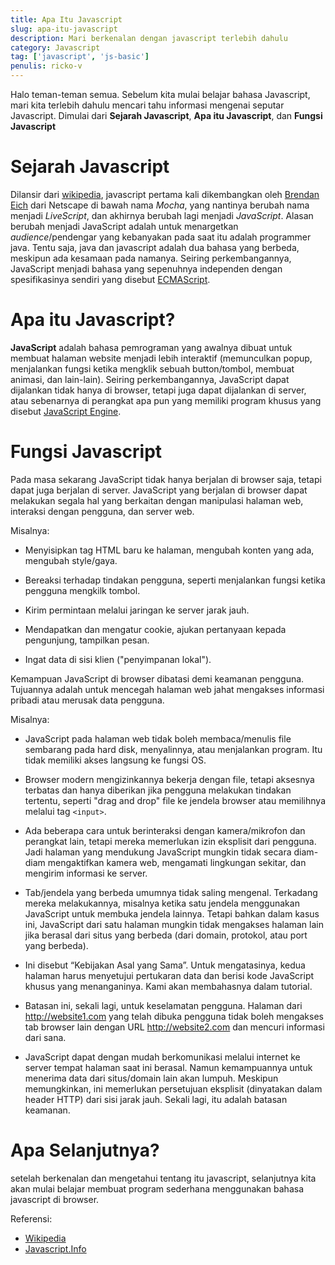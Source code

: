 ```yaml
---
title: Apa Itu Javascript
slug: apa-itu-javascript
description: Mari berkenalan dengan javascript terlebih dahulu
category: Javascript
tag: ['javascript', 'js-basic']
penulis: ricko-v
---
```


Halo teman-teman semua. Sebelum kita mulai belajar bahasa Javascript, mari kita terlebih dahulu mencari tahu informasi mengenai seputar Javascript. Dimulai dari **Sejarah Javascript**, **Apa itu Javascript**, dan **Fungsi Javascript**

# Sejarah Javascript
Dilansir dari <a href='https://id.wikipedia.org/wiki/JavaScript'>wikipedia</a>, javascript pertama kali dikembangkan oleh <a href='https://id.wikipedia.org/wiki/Brendan_Eich'>Brendan Eich</a> dari Netscape di bawah nama *Mocha*, yang nantinya berubah nama menjadi *LiveScript*, dan akhirnya berubah lagi menjadi *JavaScript*. Alasan berubah menjadi JavaScript adalah untuk menargetkan *audience*/pendengar yang kebanyakan pada saat itu adalah programmer java. Tentu saja, java dan javascript adalah dua bahasa yang berbeda, meskipun ada kesamaan pada namanya. Seiring perkembangannya, JavaScript menjadi bahasa yang sepenuhnya independen dengan spesifikasinya sendiri yang disebut <a href='https://en.wikipedia.org/wiki/ECMAScript'>ECMAScript</a>.

# Apa itu Javascript?
**JavaScript** adalah bahasa pemrograman yang awalnya dibuat untuk membuat halaman website menjadi lebih interaktif (memunculkan popup, menjalankan fungsi ketika mengklik sebuah button/tombol, membuat animasi, dan lain-lain). Seiring perkembangannya, JavaScript dapat dijalankan tidak hanya di browser, tetapi juga dapat dijalankan di server, atau sebenarnya di perangkat apa pun yang memiliki program khusus yang disebut <a href='https://en.wikipedia.org/wiki/JavaScript_engine'>JavaScript Engine</a>.

# Fungsi Javascript
Pada masa sekarang JavaScript tidak hanya berjalan di browser saja, tetapi dapat juga berjalan di server.
JavaScript yang berjalan di browser dapat melakukan segala hal yang berkaitan dengan manipulasi halaman web, interaksi dengan pengguna, dan server web.

Misalnya:

* Menyisipkan tag HTML baru ke halaman, mengubah konten yang ada, mengubah style/gaya.

* Bereaksi terhadap tindakan pengguna, seperti menjalankan fungsi ketika pengguna mengkilk tombol.

* Kirim permintaan melalui jaringan ke server jarak jauh.

* Mendapatkan dan mengatur cookie, ajukan pertanyaan kepada pengunjung, tampilkan pesan.

* Ingat data di sisi klien ("penyimpanan lokal").

Kemampuan JavaScript di browser dibatasi demi keamanan pengguna. Tujuannya adalah untuk mencegah halaman web jahat mengakses informasi pribadi atau merusak data pengguna.

Misalnya:

* JavaScript pada halaman web tidak boleh membaca/menulis file sembarang pada hard disk, menyalinnya, atau menjalankan program. Itu tidak memiliki akses langsung ke fungsi OS.

* Browser modern mengizinkannya bekerja dengan file, tetapi aksesnya terbatas dan hanya diberikan jika pengguna melakukan tindakan tertentu, seperti "drag and drop" file ke jendela browser atau memilihnya melalui tag ``` <input> ```.

* Ada beberapa cara untuk berinteraksi dengan kamera/mikrofon dan perangkat lain, tetapi mereka memerlukan izin eksplisit dari pengguna. Jadi halaman yang mendukung JavaScript mungkin tidak secara diam-diam mengaktifkan kamera web, mengamati lingkungan sekitar, dan mengirim informasi ke server.

* Tab/jendela yang berbeda umumnya tidak saling mengenal. Terkadang mereka melakukannya, misalnya ketika satu jendela menggunakan JavaScript untuk membuka jendela lainnya. Tetapi bahkan dalam kasus ini, JavaScript dari satu halaman mungkin tidak mengakses halaman lain jika berasal dari situs yang berbeda (dari domain, protokol, atau port yang berbeda).

* Ini disebut “Kebijakan Asal yang Sama”. Untuk mengatasinya, kedua halaman harus menyetujui pertukaran data dan berisi kode JavaScript khusus yang menanganinya. Kami akan membahasnya dalam tutorial.

* Batasan ini, sekali lagi, untuk keselamatan pengguna. Halaman dari http://website1.com yang telah dibuka pengguna tidak boleh mengakses tab browser lain dengan URL http://website2.com dan mencuri informasi dari sana.

* JavaScript dapat dengan mudah berkomunikasi melalui internet ke server tempat halaman saat ini berasal. Namun kemampuannya untuk menerima data dari situs/domain lain akan lumpuh. Meskipun memungkinkan, ini memerlukan persetujuan eksplisit (dinyatakan dalam header HTTP) dari sisi jarak jauh. Sekali lagi, itu adalah batasan keamanan.

# Apa Selanjutnya?
setelah berkenalan dan mengetahui tentang itu javascript, selanjutnya kita akan mulai belajar membuat program sederhana menggunakan bahasa javascript di browser.

Referensi:
* <a href='https://wikipedia.com'>Wikipedia</a>
* <a href='https://javascript.info'>Javascript.Info</a>